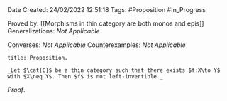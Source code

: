 <br />
<br />

Date Created: 24/02/2022 12:51:18
Tags: #Proposition #In_Progress

Proved by: [[Morphisms in thin category are both monos and epis]]
Generalizations: _Not Applicable_

Converses: _Not Applicable_
Counterexamples: _Not Applicable_

``` ad-Proposition
title: Proposition.

_Let $\cat{C}$ be a thin category such that there exists $f:X\to Y$ with $X\neq Y$. Then $f$ is not left-invertible._

```

_Proof_. 
